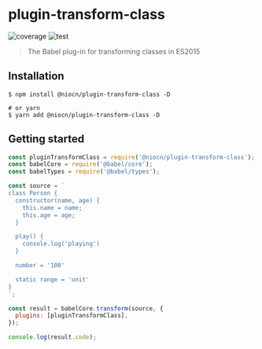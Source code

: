 # plugin-transform-class

![coverage](https://img.shields.io/badge/Coverage-74.07%25%09-green) ![test](https://img.shields.io/badge/passed-tests-blue)

> The Babel plug-in for transforming classes in ES2015

## Installation

```shell
$ npm install @niocn/plugin-transform-class -D

# or yarn
$ yarn add @niocn/plugin-transform-class -D
```

## Getting started

```javascript
const pluginTransformClass = require('@niocn/plugin-transform-class');
const babelCore = require('@babel/core');
const babelTypes = require('@babel/types');

const source = `
class Person {
  constructor(name, age) {
    this.name = name;
    this.age = age;
  }

  play() {
    console.log('playing')
  }

  number = '100'

  static range = 'unit'
}
`;

const result = babelCore.transform(source, {
  plugins: [pluginTransformClass],
});

console.log(result.code);
```
